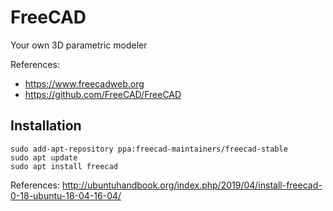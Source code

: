 # FreeCAD
Your own 3D parametric modeler

References: 
* https://www.freecadweb.org   
* https://github.com/FreeCAD/FreeCAD   


## Installation 

```
sudo add-apt-repository ppa:freecad-maintainers/freecad-stable
sudo apt update
sudo apt install freecad
```

References: http://ubuntuhandbook.org/index.php/2019/04/install-freecad-0-18-ubuntu-18-04-16-04/
